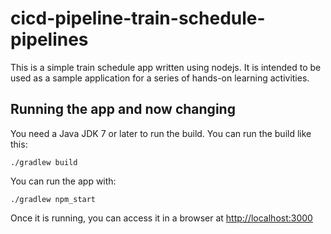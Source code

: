 # cicd-pipeline-train-schedule-pipelines

This is a simple train schedule app written using nodejs. It is intended to be used as a sample application for a series of hands-on learning activities.

## Running the app and now changing

You need a Java JDK 7 or later to run the build. You can run the build like this:

    ./gradlew build

You can run the app with:

    ./gradlew npm_start

Once it is running, you can access it in a browser at [http://localhost:3000](http://localhost:3000)
